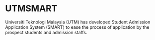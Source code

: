 # UTMSMART
Universiti Teknologi Malaysia (UTM) has developed Student Admission Application System  (SMART) to ease the process of application by the prospect students and admission staffs.
